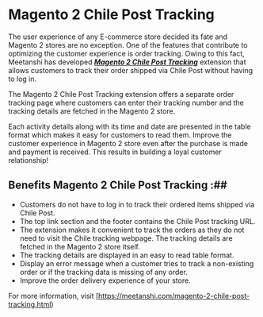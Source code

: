 # Magento 2 Chile Post Tracking

The user experience of any E-commerce store decided its fate and Magento 2 stores are no exception. One of the features that contribute to optimizing the customer experience is order tracking. Owing to this fact, Meetanshi has developed [***Magento 2 Chile Post Tracking***](https://meetanshi.com/magento-2-chile-post-tracking.html) extension that allows customers to track their order shipped via Chile Post without having to log in.

The Magento 2 Chile Post Tracking extension offers a separate order tracking page where customers can enter their tracking number and the tracking details are fetched in the Magento 2 store.

Each activity details along with its time and date are presented in the table format which makes it easy for customers to read them. Improve the customer experience in Magento 2 store even after the purchase is made and payment is received. This results in building a loyal customer relationship!

## Benefits Magento 2 Chile Post Tracking :##

* Customers do not have to log in to track their ordered items shipped via Chile Post.
* The top link section and the footer contains the Chile Post tracking URL.
* The extension makes it convenient to track the orders as they do not need to visit the Chile tracking webpage. The tracking details are fetched in the Magento 2 store itself.
* The tracking details are displayed in an easy to read table format.
* Display an error message when a customer tries to track a non-existing order or if the tracking data is missing of any order.
* Improve the order delivery experience of your store.

For more information, visit [https://meetanshi.com/magento-2-chile-post-tracking.html)
